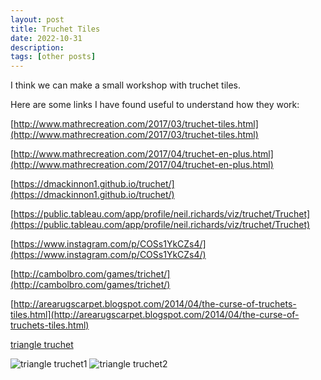 ```yaml
---
layout: post
title: Truchet Tiles
date: 2022-10-31
description:
tags: [other posts]
---
```


I think we can make a small workshop with truchet tiles.

Here are some links I have found useful to understand how they work:

[http://www.mathrecreation.com/2017/03/truchet-tiles.html](http://www.mathrecreation.com/2017/03/truchet-tiles.html)

[http://www.mathrecreation.com/2017/04/truchet-en-plus.html](http://www.mathrecreation.com/2017/04/truchet-en-plus.html)

[https://dmackinnon1.github.io/truchet/](https://dmackinnon1.github.io/truchet/)

[https://public.tableau.com/app/profile/neil.richards/viz/truchet/Truchet](https://public.tableau.com/app/profile/neil.richards/viz/truchet/Truchet)

[https://www.instagram.com/p/COSs1YkCZs4/](https://www.instagram.com/p/COSs1YkCZs4/)

[http://cambolbro.com/games/trichet/](http://cambolbro.com/games/trichet/)

[http://arearugscarpet.blogspot.com/2014/04/the-curse-of-truchets-tiles.html](http://arearugscarpet.blogspot.com/2014/04/the-curse-of-truchets-tiles.html)

[triangle truchet](https://twitter.com/ippsketch/status/1414947706968199170)

![triangle truchet1](https://pbs.twimg.com/media/E6LmgiTXMAUwpvF?format=png&name=small)
![triangle truchet2](https://pbs.twimg.com/media/E6Lmi1GX0BAma2Y?format=jpg&name=small)